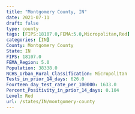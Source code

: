 ```yaml
---
title: "Montgomery County, IN"
date: 2021-07-11
draft: false
type: county
tags: [FIPS:18107.0,FEMA:5.0,Micropolitan,Red]
categories: [IN]
County: Montgomery County
State: IN
FIPS: 18107.0
FEMA_Region: 5.0
Population: 38338.0
NCHS_Urban_Rural_Classification: Micropolitan
Tests_in_prior_14_days: 626.0
Fourteen_day_test_rate_per_100000: 1633.0
Percent_Positivity_in_prior_14_days: 0.104
Level: Red
url: /states/IN/montgomery-county
---
```



